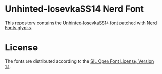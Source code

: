 # Unhinted-IosevkaSS14 Nerd Font
This repository contains the [Unhinted-IosevkaSS14 font](https://github.com/be5invis/Iosevka) patched with [Nerd Fonts glyphs](https://github.com/ryanoasis/nerd-fonts).

# License
The fonts are distributed according to the [SIL Open Font License, Version 1.1](LICENSE).
